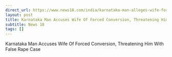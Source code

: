 ```yaml
---
direct_url: https://www.news18.com/india/karnataka-man-alleges-wife-forced-conversion-muslim-rituals-wedding-rape-complaint-threat-9446610.html
layout: post
title: Karnataka Man Accuses Wife Of Forced Conversion, Threatening Him With False Rape Case
subtitle: News 18
tags: []
---
```


Karnataka Man Accuses Wife Of Forced Conversion, Threatening Him With False Rape Case

